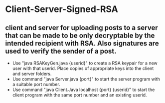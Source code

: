 # Client-Server-Signed-RSA
## client and server for uploading posts to a server that can be made to be only decryptable by the intended recipient with RSA. Also signatures are used to verify the sender of a post.


* Use "java RSAKeyGen.java {userid}" to create a RSA keypair for a new user with that userid. Place copies of appropriate keys into the client and server folders.
* Use command "java Server.java {port}" to start the server program with a suitable port number.
* Use command "java Client.Java localhost {port} {userid}" to start the client program with the same port number and an existing userid.
